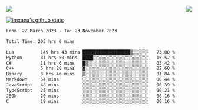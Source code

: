 <p>
  <a href="https://count.getloli.com/"><img src="https://count.getloli.com/get/@xana.readme?theme=moebooru-h"></a>
  <img src="https://weather-icon.journeyad.repl.co/@hangzhou?v=1" align="right">
</p>


<a href="https://github.com/imxana"><img align="center" src="https://github-readme-stats.vercel.app/api?username=imxana&show_icons=true&include_all_commits=true&hide_border=tru&custom_title=imxana%27s%20Github%20Stats" alt="imxana's github stats" /></a> 

<!--START_SECTION:waka-->

```txt
From: 22 March 2023 - To: 23 November 2023

Total Time: 205 hrs 6 mins

Lua          149 hrs 43 mins ██████████████████▒░░░░░░   73.00 %
Python       31 hrs 50 mins  ████░░░░░░░░░░░░░░░░░░░░░   15.52 %
C#           11 hrs 6 mins   █▒░░░░░░░░░░░░░░░░░░░░░░░   05.42 %
C++          5 hrs 20 mins   ▓░░░░░░░░░░░░░░░░░░░░░░░░   02.60 %
Binary       3 hrs 46 mins   ▒░░░░░░░░░░░░░░░░░░░░░░░░   01.84 %
Markdown     54 mins         ░░░░░░░░░░░░░░░░░░░░░░░░░   00.44 %
JavaScript   48 mins         ░░░░░░░░░░░░░░░░░░░░░░░░░   00.39 %
TypeScript   25 mins         ░░░░░░░░░░░░░░░░░░░░░░░░░   00.21 %
JSON         20 mins         ░░░░░░░░░░░░░░░░░░░░░░░░░   00.16 %
C            19 mins         ░░░░░░░░░░░░░░░░░░░░░░░░░   00.16 %
```

<!--END_SECTION:waka-->
